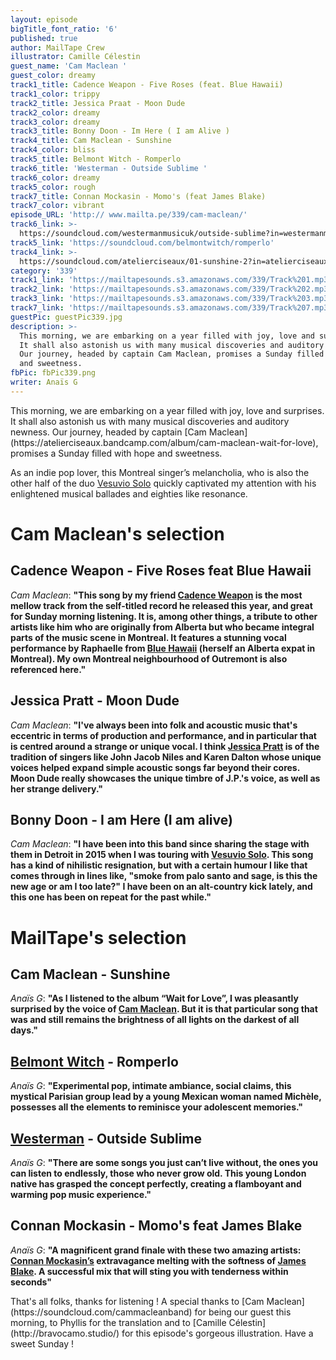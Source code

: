 ```yaml
---
layout: episode
bigTitle_font_ratio: '6'
published: true
author: MailTape Crew
illustrator: Camille Célestin
guest_name: 'Cam Maclean '
guest_color: dreamy
track1_title: Cadence Weapon - Five Roses (feat. Blue Hawaii)
track1_color: trippy
track2_title: Jessica Praat - Moon Dude
track2_color: dreamy
track3_color: dreamy
track3_title: Bonny Doon - Im Here ( I am Alive )
track4_title: Cam Maclean - Sunshine
track4_color: bliss
track5_title: Belmont Witch - Romperlo
track6_title: 'Westerman - Outside Sublime '
track6_color: dreamy
track5_color: rough
track7_title: Connan Mockasin - Momo's (feat James Blake)
track7_color: vibrant
episode_URL: 'http:// www.mailta.pe/339/cam-maclean/'
track6_link: >-
  https://soundcloud.com/westermanmusicuk/outside-sublime?in=westermanmusicuk/sets/ark-ep
track5_link: 'https://soundcloud.com/belmontwitch/romperlo'
track4_link: >-
  https://soundcloud.com/atelierciseaux/01-sunshine-2?in=atelierciseaux/sets/ac41-cam-maclean-wait-for-love-1
category: '339'
track1_link: 'https://mailtapesounds.s3.amazonaws.com/339/Track%201.mp3'
track2_link: 'https://mailtapesounds.s3.amazonaws.com/339/Track%202.mp3'
track3_link: 'https://mailtapesounds.s3.amazonaws.com/339/Track%203.mp3'
track7_link: 'https://mailtapesounds.s3.amazonaws.com/339/Track%207.mp3'
guestPic: guestPic339.jpg
description: >-
  This morning, we are embarking on a year filled with joy, love and surprises.
  It shall also astonish us with many musical discoveries and auditory newness.
  Our journey, headed by captain Cam Maclean, promises a Sunday filled with hope
  and sweetness.
fbPic: fbPic339.png
writer: Anaïs G
---
```



<p id="introduction">This morning, we are embarking on a year filled with joy, love and surprises. It shall also astonish us with many musical discoveries and auditory newness. Our journey, headed by captain [Cam Maclean](https://atelierciseaux.bandcamp.com/album/cam-maclean-wait-for-love), promises a Sunday filled with hope and sweetness.
  
As an indie pop lover, this Montreal singer’s melancholia, who is also the other half of the duo [Vesuvio Solo](https://vesuviosolo.bandcamp.com/) quickly captivated my attention with his enlightened musical ballades and eighties like resonance.</p>



# Cam Maclean's selection

## Cadence Weapon - Five Roses feat Blue Hawaii
_Cam Maclean_: **"**This song by my friend [Cadence Weapon](http://www.cadenceweaponmusic.com/) is the most mellow track from the self-titled record he released this year, and great for Sunday morning listening. It is, among other things, a tribute to other artists like him who are originally from Alberta but who became integral parts of the music scene in Montreal. It features a stunning vocal performance by Raphaelle from [Blue Hawaii](https://bluehawaii.bandcamp.com/) (herself an Alberta expat in Montreal). My own Montreal neighbourhood of Outremont is also referenced here.**"**

## Jessica Pratt - Moon Dude
_Cam Maclean_: **"**I've always been into folk and acoustic music that's eccentric in terms of production and performance, and in particular that is centred around a strange or unique vocal. I think [Jessica Pratt](https://twitter.com/jessicaprattsf?lang=fr) is of the tradition of singers like John Jacob Niles and Karen Dalton whose unique voices helped expand simple acoustic songs far beyond their cores. Moon Dude really showcases the unique timbre of J.P.'s voice, as well as her strange delivery.**"**

## Bonny Doon - I am Here (I am alive)
_Cam Maclean_: **"**I have been into this band since sharing the stage with them in Detroit in 2015 when I was touring with [Vesuvio Solo](https://vesuviosolo.bandcamp.com/). This song has a kind of nihilistic resignation, but with a certain humour I like that comes through in lines like, "smoke from palo santo and sage, is this the new age or am I too late?" I have been on an alt-country kick lately, and this one has been on repeat for the past while.**"**

# MailTape's selection

## Cam Maclean - Sunshine 
_Anaïs G_: **"**As I listened to the album “Wait for Love”, I was pleasantly surprised by the voice of [Cam Maclean](https://fr-fr.facebook.com/cammacleanband/). But it is that particular song that was and still remains the brightness of all lights on the darkest of all days.**"**


## [Belmont Witch](https://belmontwitch.bandcamp.com/) - Romperlo 
_Anaïs G_: **"**Experimental pop, intimate ambiance, social claims, this mystical Parisian group lead by a young Mexican woman named Michèle, possesses all the elements to reminisce your adolescent memories.**"**


## [Westerman](https://soundcloud.com/westermanmusicuk) - Outside Sublime
_Anaïs G_: **"**There are some songs you just can’t live without, the ones you can listen to endlessly, those who never grow old. This young London native has grasped the concept perfectly, creating a flamboyant and warming pop music experience.**"**


## Connan Mockasin - Momo's feat James Blake
 _Anaïs G_: **"**A magnificent grand finale with these two amazing artists: [Connan Mockasin’s](https://soundcloud.com/connanmockasin) extravagance melting with the softness of [James Blake](https://www.jamesblakemusic.com/). A successful mix that will sting you with tenderness within seconds**"**


<p id="outroduction"> That's all folks, thanks for listening ! A special thanks to [Cam Maclean](https://soundcloud.com/cammacleanband) for being our guest this morning, to Phyllis for the translation
and to [Camille Célestin](http://bravocamo.studio/) for this episode's gorgeous illustration. Have a sweet Sunday !</p>
